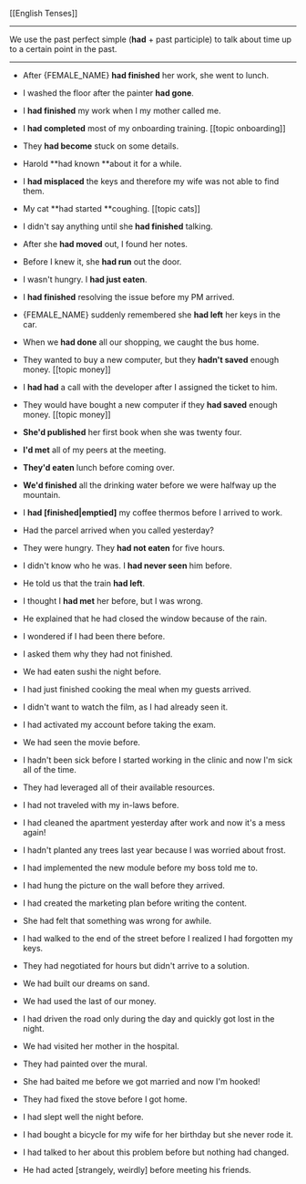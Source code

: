 [[English Tenses]]

---

We use the past perfect simple (**had** + past participle) to talk about time up to a certain point in the past.


---

-   After {FEMALE_NAME} **had finished** her work, she went to lunch.
-   I washed the floor after the painter **had gone**.
-   I **had finished** my work when I my mother called me.
-   I **had completed** most of my onboarding training. [[topic onboarding]]
-   They **had become** stuck on some details.
-   Harold **had known **about it for a while.
-    I **had misplaced** the keys and therefore my wife was not able to find them.
-   My cat **had started **coughing. [[topic cats]]
-   I didn't say anything until she **had finished** talking.
-   After she **had moved** out, I found her notes.
-   Before I knew it, she **had run** out the door.
-   I wasn't hungry. I **had just eaten**.
-   I **had finished** resolving the issue before my PM arrived.
-    {FEMALE_NAME} suddenly remembered she **had left** her keys in the car.  
- When we **had done** all our shopping, we caught the bus home.  
- They wanted to buy a new computer, but they **hadn't saved** enough money. [[topic money]]
- I **had had** a call with the developer after I assigned the ticket to him.
- They would have bought a new computer if they **had saved** enough money. [[topic money]]
-  **She'd published** her first book when she was twenty four.
-  **I'd met** all of my peers at the meeting.
-  **They'd eaten** lunch before coming over.
- **We'd finished** all the drinking water before we were halfway up the mountain.  
- I **had [finished|emptied]** my coffee thermos before I arrived to work.
- Had the parcel arrived when you called yesterday?
- They were hungry. They **had not eaten** for five hours.
- I didn't know who he was. I **had never seen** him before.
- He told us that the train **had left**.
- I thought I **had met** her before, but I was wrong.
- He explained that he had closed the window because of the rain.
- I wondered if I had been there before.
- I asked them why they had not finished.
- We had eaten sushi the night before.

- I had just finished cooking the meal when my guests arrived.

- I didn't want to watch the film, as I had already seen it.

- I had activated my account before taking the exam.

- We had seen the movie before.

- I hadn't been sick before I started working in the clinic and now I'm sick all of the time.

- They had leveraged all of their available resources.

- I had not traveled with my in-laws before.

- I had cleaned the apartment yesterday after work and now it's a mess again!

- I hadn't planted any trees last year because I was worried about frost.

- I had implemented the new module before my boss told me to.

- I had hung the picture on the wall before they arrived.

- I had created the marketing plan before writing the content.

- She had felt that something was wrong for awhile.

- I had walked to the end of the street before I realized I had forgotten my keys.

- They had negotiated for hours but didn't arrive to a solution.

- We had built our dreams on sand.

- We had used the last of our money.

- I had driven the road only during the day and quickly got lost in the night.

- We had visited her mother in the hospital.

- They had painted over the mural.

- She had baited me before we got married and now I'm hooked!

- They had fixed the stove before I got home.

- I had slept well the night before.

- I had bought a bicycle for my wife for her birthday but she never rode it.

- I had talked to her about this problem before but nothing had changed.

- He had acted [strangely, weirdly] before meeting his friends.